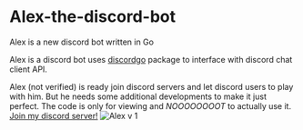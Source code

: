 # Alex-the-discord-bot
Alex is a new discord bot written in Go

Alex is a discord bot uses [discordgo](https://github.com/bwmarrin/discordgo) package to interface with discord chat client API.

Alex (not verified) is ready join discord servers and let discord users to play with him. But he needs some additional developments to make it just perfect.
The code is only for viewing and *NOOOOOOOOT* to actually use it.
[Join my discord server!](https://discord.gg/6EaDx28G)
![Alex v 1](https://user-images.githubusercontent.com/107135539/174909558-3be665e6-357b-42cf-ae16-1c2b7951513e.png)
